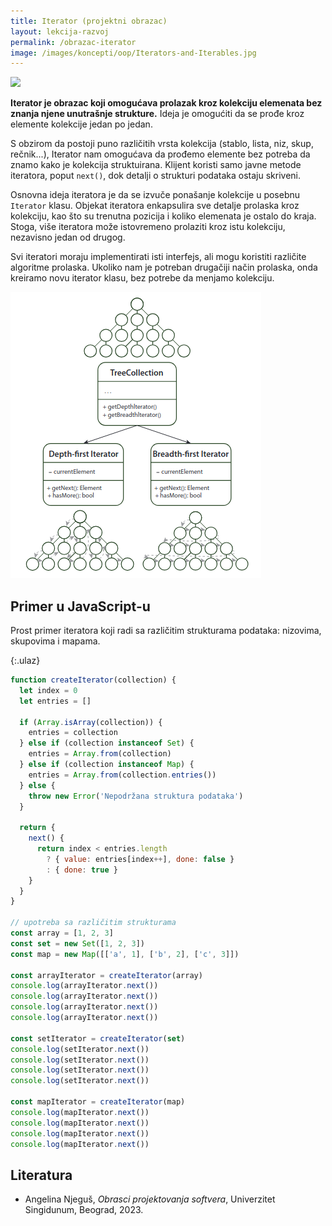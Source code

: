 ```yaml
---
title: Iterator (projektni obrazac)
layout: lekcija-razvoj
permalink: /obrazac-iterator
image: /images/koncepti/oop/Iterators-and-Iterables.jpg
---
```


![]({{page.image}})

**Iterator je obrazac koji omogućava prolazak kroz kolekciju elemenata bez znanja njene unutrašnje strukture.** Ideja je omogućiti da se prođe kroz elemente kolekcije jedan po jedan. 

S obzirom da postoji puno različitih vrsta kolekcija (stablo, lista, niz, skup, rečnik...), Iterator nam omogućava da prođemo elemente bez potreba da znamo kako je kolekcija struktuirana. Klijent koristi samo javne metode iteratora, poput `next()`, dok detalji o strukturi podataka ostaju skriveni. 

Osnovna ideja iteratora je da se izvuče ponašanje kolekcije u posebnu `Iterator` klasu. Objekat iteratora enkapsulira sve detalje prolaska kroz kolekciju, kao što su trenutna pozicija i koliko elemenata je ostalo do kraja. Stoga, više iteratora može istovremeno prolaziti kroz istu kolekciju, nezavisno jedan od drugog. 

Svi iteratori moraju implementirati isti interfejs, ali mogu koristiti različite algoritme prolaska. Ukoliko nam je potreban drugačiji način prolaska, onda kreiramo novu iterator klasu, bez potrebe da menjamo kolekciju.

![](/images/koncepti/oop/iteratori.png)

## Primer u JavaScript-u

Prost primer iteratora koji radi sa različitim strukturama podataka: nizovima, skupovima i mapama.

{:.ulaz}
```js
function createIterator(collection) {
  let index = 0
  let entries = []

  if (Array.isArray(collection)) {
    entries = collection
  } else if (collection instanceof Set) {
    entries = Array.from(collection)
  } else if (collection instanceof Map) {
    entries = Array.from(collection.entries())
  } else {
    throw new Error('Nepodržana struktura podataka')
  }

  return {
    next() {
      return index < entries.length
        ? { value: entries[index++], done: false }
        : { done: true }
    }
  }
}

// upotreba sa različitim strukturama
const array = [1, 2, 3]
const set = new Set([1, 2, 3])
const map = new Map([['a', 1], ['b', 2], ['c', 3]])

const arrayIterator = createIterator(array)
console.log(arrayIterator.next())
console.log(arrayIterator.next())
console.log(arrayIterator.next())
console.log(arrayIterator.next())

const setIterator = createIterator(set)
console.log(setIterator.next())
console.log(setIterator.next())
console.log(setIterator.next())
console.log(setIterator.next())

const mapIterator = createIterator(map)
console.log(mapIterator.next())
console.log(mapIterator.next())
console.log(mapIterator.next())
console.log(mapIterator.next())
```

## Literatura

- Angelina Njeguš, *Obrasci projektovanja softvera*, Univerzitet Singidunum, Beograd, 2023.